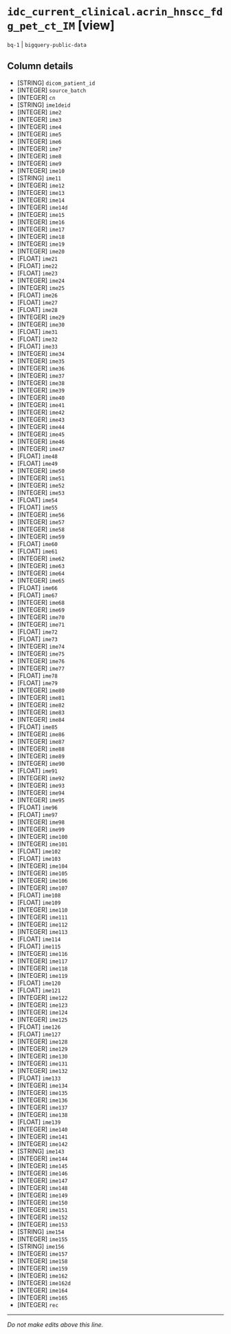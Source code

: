# `idc_current_clinical.acrin_hnscc_fdg_pet_ct_IM` [view]
`bq-1` | `bigquery-public-data`

## Column details
* [STRING]    `dicom_patient_id`
* [INTEGER]   `source_batch`
* [INTEGER]   `cn`
* [STRING]    `ime1deid`
* [INTEGER]   `ime2`
* [INTEGER]   `ime3`
* [INTEGER]   `ime4`
* [INTEGER]   `ime5`
* [INTEGER]   `ime6`
* [INTEGER]   `ime7`
* [INTEGER]   `ime8`
* [INTEGER]   `ime9`
* [INTEGER]   `ime10`
* [STRING]    `ime11`
* [INTEGER]   `ime12`
* [INTEGER]   `ime13`
* [INTEGER]   `ime14`
* [INTEGER]   `ime14d`
* [INTEGER]   `ime15`
* [INTEGER]   `ime16`
* [INTEGER]   `ime17`
* [INTEGER]   `ime18`
* [INTEGER]   `ime19`
* [INTEGER]   `ime20`
* [FLOAT]     `ime21`
* [FLOAT]     `ime22`
* [FLOAT]     `ime23`
* [INTEGER]   `ime24`
* [INTEGER]   `ime25`
* [FLOAT]     `ime26`
* [FLOAT]     `ime27`
* [FLOAT]     `ime28`
* [INTEGER]   `ime29`
* [INTEGER]   `ime30`
* [FLOAT]     `ime31`
* [FLOAT]     `ime32`
* [FLOAT]     `ime33`
* [INTEGER]   `ime34`
* [INTEGER]   `ime35`
* [INTEGER]   `ime36`
* [INTEGER]   `ime37`
* [INTEGER]   `ime38`
* [INTEGER]   `ime39`
* [INTEGER]   `ime40`
* [INTEGER]   `ime41`
* [INTEGER]   `ime42`
* [INTEGER]   `ime43`
* [INTEGER]   `ime44`
* [INTEGER]   `ime45`
* [INTEGER]   `ime46`
* [INTEGER]   `ime47`
* [FLOAT]     `ime48`
* [FLOAT]     `ime49`
* [INTEGER]   `ime50`
* [INTEGER]   `ime51`
* [INTEGER]   `ime52`
* [INTEGER]   `ime53`
* [FLOAT]     `ime54`
* [FLOAT]     `ime55`
* [INTEGER]   `ime56`
* [INTEGER]   `ime57`
* [INTEGER]   `ime58`
* [INTEGER]   `ime59`
* [FLOAT]     `ime60`
* [FLOAT]     `ime61`
* [INTEGER]   `ime62`
* [INTEGER]   `ime63`
* [INTEGER]   `ime64`
* [INTEGER]   `ime65`
* [FLOAT]     `ime66`
* [FLOAT]     `ime67`
* [INTEGER]   `ime68`
* [INTEGER]   `ime69`
* [INTEGER]   `ime70`
* [INTEGER]   `ime71`
* [FLOAT]     `ime72`
* [FLOAT]     `ime73`
* [INTEGER]   `ime74`
* [INTEGER]   `ime75`
* [INTEGER]   `ime76`
* [INTEGER]   `ime77`
* [FLOAT]     `ime78`
* [FLOAT]     `ime79`
* [INTEGER]   `ime80`
* [INTEGER]   `ime81`
* [INTEGER]   `ime82`
* [INTEGER]   `ime83`
* [INTEGER]   `ime84`
* [FLOAT]     `ime85`
* [INTEGER]   `ime86`
* [INTEGER]   `ime87`
* [INTEGER]   `ime88`
* [INTEGER]   `ime89`
* [INTEGER]   `ime90`
* [FLOAT]     `ime91`
* [INTEGER]   `ime92`
* [INTEGER]   `ime93`
* [INTEGER]   `ime94`
* [INTEGER]   `ime95`
* [FLOAT]     `ime96`
* [FLOAT]     `ime97`
* [INTEGER]   `ime98`
* [INTEGER]   `ime99`
* [INTEGER]   `ime100`
* [INTEGER]   `ime101`
* [FLOAT]     `ime102`
* [FLOAT]     `ime103`
* [INTEGER]   `ime104`
* [INTEGER]   `ime105`
* [INTEGER]   `ime106`
* [INTEGER]   `ime107`
* [FLOAT]     `ime108`
* [FLOAT]     `ime109`
* [INTEGER]   `ime110`
* [INTEGER]   `ime111`
* [INTEGER]   `ime112`
* [INTEGER]   `ime113`
* [FLOAT]     `ime114`
* [FLOAT]     `ime115`
* [INTEGER]   `ime116`
* [INTEGER]   `ime117`
* [INTEGER]   `ime118`
* [INTEGER]   `ime119`
* [FLOAT]     `ime120`
* [FLOAT]     `ime121`
* [INTEGER]   `ime122`
* [INTEGER]   `ime123`
* [INTEGER]   `ime124`
* [INTEGER]   `ime125`
* [FLOAT]     `ime126`
* [FLOAT]     `ime127`
* [INTEGER]   `ime128`
* [INTEGER]   `ime129`
* [INTEGER]   `ime130`
* [INTEGER]   `ime131`
* [INTEGER]   `ime132`
* [FLOAT]     `ime133`
* [INTEGER]   `ime134`
* [INTEGER]   `ime135`
* [INTEGER]   `ime136`
* [INTEGER]   `ime137`
* [INTEGER]   `ime138`
* [FLOAT]     `ime139`
* [INTEGER]   `ime140`
* [INTEGER]   `ime141`
* [INTEGER]   `ime142`
* [STRING]    `ime143`
* [INTEGER]   `ime144`
* [INTEGER]   `ime145`
* [INTEGER]   `ime146`
* [INTEGER]   `ime147`
* [INTEGER]   `ime148`
* [INTEGER]   `ime149`
* [INTEGER]   `ime150`
* [INTEGER]   `ime151`
* [INTEGER]   `ime152`
* [INTEGER]   `ime153`
* [STRING]    `ime154`
* [INTEGER]   `ime155`
* [STRING]    `ime156`
* [INTEGER]   `ime157`
* [INTEGER]   `ime158`
* [INTEGER]   `ime159`
* [INTEGER]   `ime162`
* [INTEGER]   `ime162d`
* [INTEGER]   `ime164`
* [INTEGER]   `ime165`
* [INTEGER]   `rec`

-------------------------------------------------------------------------------
*Do not make edits above this line.*
